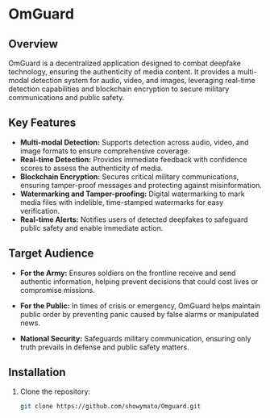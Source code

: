 # OmGuard

## Overview
OmGuard is a decentralized application designed to combat deepfake technology, ensuring the authenticity of media content. It provides a multi-modal detection system for audio, video, and images, leveraging real-time detection capabilities and blockchain encryption to secure military communications and public safety.

## Key Features

- **Multi-modal Detection:** Supports detection across audio, video, and image formats to ensure comprehensive coverage.
- **Real-time Detection:** Provides immediate feedback with confidence scores to assess the authenticity of media.
- **Blockchain Encryption:** Secures critical military communications, ensuring tamper-proof messages and protecting against misinformation.
- **Watermarking and Tamper-proofing:** Digital watermarking to mark media files with indelible, time-stamped watermarks for easy verification.
- **Real-time Alerts:** Notifies users of detected deepfakes to safeguard public safety and enable immediate action.

## Target Audience

- **For the Army:** Ensures soldiers on the frontline receive and send authentic information, helping prevent decisions that could cost lives or compromise missions.
  
- **For the Public:** In times of crisis or emergency, OmGuard helps maintain public order by preventing panic caused by false alarms or manipulated news.
  
- **National Security:** Safeguards military communication, ensuring only truth prevails in defense and public safety matters.

## Installation

1. Clone the repository:
   ```bash
   git clone https://github.com/showymato/Omguard.git

